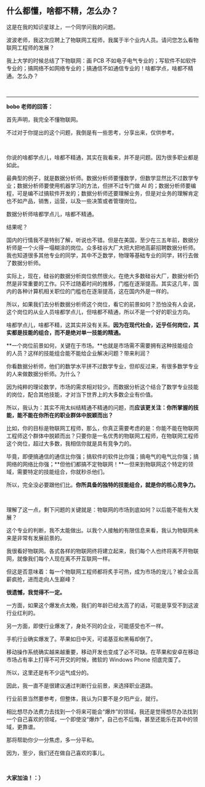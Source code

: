 ## 什么都懂，啥都不精，怎么办？

这是在我的知识星球上，一个同学问我的问题。

波波老师，我这次应聘上了物联网工程师，我属于半个业内人员。请问您怎么看物联网工程师的发展？

我上大学的时候总结了下物联网：画 PCB 不如电子电气专业的；写软件不如软件专业的；搞网络不如网络专业的；搞通信不如通信专业的！啥都学点，啥都不精通。怎么办？

<br/>

---

**bobo 老师的回答：**

首先声明，我完全不懂物联网。

不过对于你提出的这个问题，我倒是有一些思考，分享出来，仅供参考。

<br/>

你说的啥都学点儿，啥都不精通，其实在我看来，并不是问题。因为很多职业都是如此。

最典型的例子，就是数据分析师。数据分析师要懂数学，但数学显然比不过数学专业；数据分析师要使用机器学习的方法，但拼不过专门做 AI 的；数据分析师要编程，可是编不过搞软件开发的；数据分析师还要理解业务，但是对业务的理解肯定也不如产品，销售，运营，以及一些决策或者管理岗位。

数据分析师啥都学点儿，啥都不精通。

结果呢？

国内的行情我不是特别了解，听说也不错。但是在美国，至少在三五年前，数据分析师是一个火得一塌糊涂的岗位。众多硅谷大厂大把大把地高薪招聘数据分析师。我也知道很多其他专业的同学，其中不乏数学，物理等基础专业的同学，转行去做了数据分析师。

实际上，现在，硅谷的数据分析岗位依然很火。在绝大多数硅谷大厂，数据分析仍然是非常重要的工作。只不过随着时间的推移，门槛在逐渐提高。其实这几年，国内的各种计算机相关职位的门槛也在逐渐提高，这在国内外是一样的。

所以，如果我们去分析数据分析师这个岗位，看它的前景如何？恐怕没有人会说，这个岗位的从业人员啥都学点儿，但啥都不精通，所以不是一个好的职业方向。

啥都学点儿，啥都不精，这其实并没有关系。**因为在现代社会，近乎任何岗位，其实都是技能的组合，而不是绝对单一技能的精通。**

**一个岗位前景如何，关键在于市场。**也就是市场需不需要拥有这种技能组合的人员？这样的技能组合能不能给企业解决问题？带来利润？

你看数据分析师，他们的数学水平拼不过数学专业，但却反过来，有很多数学专业的人来做数据分析师。为什么？

因为纯粹的理论数学，市场的需求相对较少。而数据分析这个结合了数学专业技能的岗位，配合其他技能，才对当下世界上的大多数企业有价值。

所以，我认为：其实不用太纠结精通不精通的问题，而**应该更关注：你所掌握的技能，能不能在你所在的职业群体中脱颖而出？**

比如，你的目标是物联网工程师，那么，你真正需要考虑的是：你能不能在物联网工程师这个群体中脱颖而出？只要你是一名优秀的物联网工程师，在物联网工程师这个岗位，超过大多数，我相信你就是具有竞争力的。

毕竟，即便搞通信的通信比你强；搞软件的软件比你强；搞电气的电气比你强；搞网络的网络比你强；**但他们都搞不定物联网！**一但来到物联网这个特定的领域，需要特定的技能组合，你就秒杀他们。

所以，完全没必要跟他们比。**你所具备的独特的技能组合，就是你的核心竞争力。**

<br/>

理解了这一点，剩下问题的关键就是：物联网的市场到底如何？以后能不能有大发展？

这个专业的判断，我不太能做出。以我个人接触的有限信息来看，我认为物联网未来是非常有发展前景的。

我很看好物联网。各式各样的物联网终将建立起来，我们每个人也终将离不开物联网，就像我们每个人现在离不开互联网一样。

但这是否意味着：每一个物联网工程师都将炙手可热，成为市场的宠儿？被企业高薪疯抢，进而走向人生巅峰？

**很遗憾，我觉得不一定。**

一方面，如果这个爆发点太晚，我们的年龄已经太高了的话，可能是享受不到这波行业红利的。

另一方面，即使行业爆发了，身处不同的企业，可能感受也不一样。

手机行业确实爆发了。苹果如日中天，可诺基亚和黑莓却倒了。

移动操作系统确实越来越重要，移动开发也变成了必不可缺。在苹果和安卓在移动市场占有率上打得不可开交的时候，微软的 Windows Phone 彻底完蛋了。

所以，这里还是有不少运气成分的。

因此，我一直不是很建议通过判断行业前景，来选择职业道路。

行业前景当然要参考，但整体，我认为只要不是夕阳产业，就行。

相比想尽办法费力去找到一个将来可能会“爆炸”的领域，我还是觉得想尽办法找到一个自己喜欢的领域，一个即使没“爆炸”，自己也不后悔，甚至还能乐在其中的领域，更靠谱。

那将帮助你少一分焦虑，多一分平和。

因为，至少，我们还在做自己喜欢的事儿。

<br/>

**大家加油！：）**